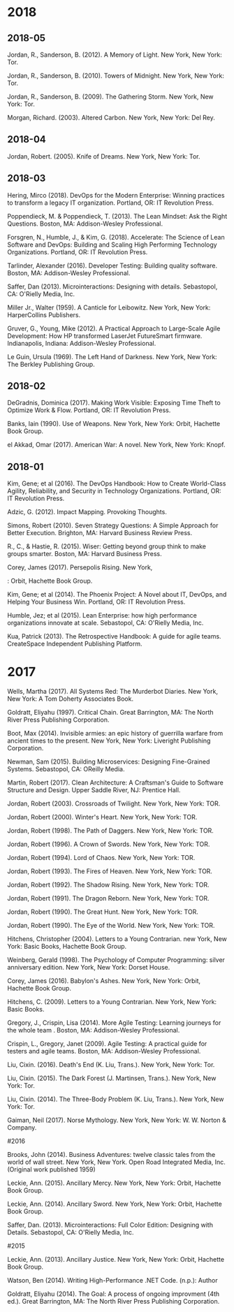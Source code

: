 # 2018

## 2018-05

Jordan, R., Sanderson, B. (2012). A Memory of Light. New York, New York: Tor.

Jordan, R., Sanderson, B. (2010). Towers of Midnight. New York, New York: Tor.

Jordan, R., Sanderson, B. (2009). The Gathering Storm. New York, New York: Tor.

Morgan, Richard. (2003). Altered Carbon. New York, New York: Del Rey.

## 2018-04

Jordan, Robert. (2005). Knife of Dreams. New York, New York: Tor.

## 2018-03

Hering, Mirco (2018). DevOps for the Modern Enterprise: Winning practices to transform a legacy IT organization. Portland, OR: IT Revolution Press. 

Poppendieck, M. & Poppendieck, T. (2013). The Lean Mindset: Ask the Right Questions. Boston, MA: Addison-Wesley Professional.

Forsgren, N., Humble, J., & Kim, G. (2018). Accelerate: The Science of Lean Software and DevOps: Building and Scaling High Performing Technology Organizations. Portland, OR: IT Revolution Press. 

Tarlinder, Alexander (2016). Developer Testing: Building quality software. Boston, MA: Addison-Wesley Professional.

Saffer, Dan (2013). Microinteractions: Designing with details. Sebastopol, CA: O'Rielly Media, Inc.

Miller Jr., Walter (1959). A Canticle for Leibowitz. New York, New York: HarperCollins Publishers. 

Gruver, G., Young, Mike (2012). A Practical Approach to Large-Scale Agile Development: How HP transformed LaserJet FutureSmart firmware. Indianapolis, Indiana: Addison-Wesley Professional.

Le Guin, Ursula (1969). The Left Hand of Darkness. New York, New York: The Berkley Publishing Group.

## 2018-02

DeGradnis, Dominica (2017). Making Work Visible: Exposing Time Theft to Optimize Work & Flow. Portland, OR: IT Revolution Press.

Banks, Iain (1990). Use of Weapons. New York, New York: Orbit, Hachette Book Group.

el Akkad, Omar (2017). American War: A novel. New York, New York: Knopf.

## 2018-01

Kim, Gene; et al (2016). The DevOps Handbook: How to Create World-Class Agility, Reliability, and Security in Technology Organizations. Portland, OR: IT Revolution Press. 

Adzic, G. (2012). Impact Mapping. Provoking Thoughts.

Simons, Robert (2010). Seven Strategy Questions: A Simple Approach for Better Execution. Brighton, MA: Harvard Business Review Press.

R., C., & Hastie, R. (2015). Wiser: Getting beyond group think to make groups smarter. Boston, MA: Harvard Business Press.

Corey, James (2017). Persepolis Rising. New York, 




: Orbit, Hachette Book Group.

Kim, Gene; et al (2014). The Phoenix Project: A Novel about IT, DevOps, and Helping Your Business Win. Portland, OR: IT Revolution Press. 

Humble, Jez; et al (2015). Lean Enterprise: how high performance organizations innovate at scale. Sebastopol, CA: O'Rielly Media, Inc.

Kua, Patrick (2013). The Retrospective Handbook: A guide for agile teams. CreateSpace Independent Publishing Platform.

# 2017

Wells, Martha (2017). All Systems Red: The Murderbot Diaries. New York, New York: A Tom Doherty Associates Book.

Goldratt, Eliyahu (1997). Critical Chain. Great Barrington, MA: The North River Press Publishing Corporation.

Boot, Max (2014). Invisible armies: an epic history of guerrilla warfare from ancient times to the present. New York, New York: Liveright Publishing Corporation.

Newman, Sam (2015). Building Microservices: Designing Fine-Grained Systems. Sebastopol, CA: OReilly Media.

Martin, Robert (2017). Clean Architecture: A Craftsman's Guide to Software Structure and Design. Upper Saddle River, NJ: Prentice Hall.

Jordan, Robert (2003). Crossroads of Twilight. New York, New York: TOR.
		
Jordan, Robert (2000). Winter's Heart. New York, New York: TOR.
		
Jordan, Robert (1998). The Path of Daggers. New York, New York: TOR.
		
Jordan, Robert (1996). A Crown of Swords. New York, New York: TOR.
		
Jordan, Robert (1994). Lord of Chaos. New York, New York: TOR.
		
Jordan, Robert (1993). The Fires of Heaven. New York, New York: TOR.
		
Jordan, Robert (1992). The Shadow Rising. New York, New York: TOR.
		
Jordan, Robert (1991). The Dragon Reborn. New York, New York: TOR.
		
Jordan, Robert (1990). The Great Hunt. New York, New York: TOR.
		
Jordan, Robert (1990). The Eye of the World. New York, New York: TOR.

Hitchens, Christopher (2004). Letters to a Young Contrarian. new York, New York: Basic Books, Hachette Book Group.

Weinberg, Gerald (1998). The Psychology of Computer Programming: silver anniversary edition. New York, New York: Dorset House.

Corey, James (2016). Babylon's Ashes. New York, New York: Orbit, Hachette Book Group.

Hitchens, C. (2009). Letters to a Young Contrarian. New York, New York: Basic Books.

Gregory, J., Crispin, Lisa (2014). More Agile Testing: Learning journeys for the whole team . Boston, MA: Addison-Wesley Professional.

Crispin, L., Gregory, Janet (2009). Agile Testing: A practical guide for testers and agile teams. Boston, MA: Addison-Wesley Professional.

Liu, Cixin. (2016). Death's End (K. Liu, Trans.). New York, New York: Tor.

Liu, Cixin. (2015). The Dark Forest (J. Martinsen, Trans.). New York, New York: Tor.

Liu, Cixin. (2014). The Three-Body Problem (K. Liu, Trans.). New York, New York: Tor.

Gaiman, Neil (2017). Norse Mythology. New York, New York: W. W. Norton & Company.

#2016

Brooks, John (2014). Business Adventures: twelve classic tales from the world of wall street. New York, New York. Open Road Integrated Media, Inc. (Original work published 1959)

Leckie, Ann. (2015). Ancillary Mercy. New York, New York: Orbit, Hachette Book Group.

Leckie, Ann. (2014). Ancillary Sword. New York, New York: Orbit, Hachette Book Group.

Saffer, Dan. (2013). Microinteractions: Full Color Edition: Designing with Details. Sebastopol, CA: O'Rielly Media, Inc. 

#2015

Leckie, Ann. (2013). Ancillary Justice. New York, New York: Orbit, Hachette Book Group.

Watson, Ben (2014). Writing High-Performance .NET Code. (n.p.): Author

Goldratt, Eliyahu (2014). The Goal: A process of ongoing improvment (4th ed.). Great Barrington, MA: The North River Press Publishing Corporation.
